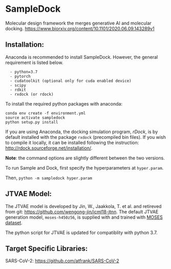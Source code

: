 # SampleDock
Molecular design framework the merges generative AI and molecular docking. https://www.biorxiv.org/content/10.1101/2020.06.09.143289v1

## Installation:
Anaconda is recommended to install SampleDock. However, the general requirement is listed below.
```
  - python=3.7
  - pytorch
  - cudatoolkit (optional only for cuda enabled device)
  - scipy
  - rdkit
  - rxdock (or rdock)
```
To install the required python packages with anaconda:
```
conda env create -f environment.yml
source activate sampledock
python setup.py install
```
If you are using Anaconda, the docking simulation program, *rDock*, is by default installed with the package `rxdock` (precompiled bin files). If you wish to compile it locally, it can be installed following the instruction: http://rdock.sourceforge.net/installation/. 

**Note**: the command options are slightly different between the two versions.

To run Sample and Dock, first specify the hyperparameters at `hyper.param`. 

Then, `python -m sampledock hyper.param`

## JTVAE Model:
The JTVAE model is developed by Jin, W., Jaakkola, T. et al. and retireved from git: https://github.com/wengong-jin/icml18-jtnn. The default JTVAE generation model, `moses-h450z56`, is supplied with and trained with [MOSES dataset](https://github.com/molecularsets/moses).

The python script for JTVAE is updated for compatiblity with python 3.7.

## Target Specific Libraries:
SARS-CoV-2: https://github.com/atfrank/SARS-CoV-2

